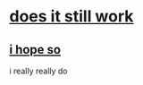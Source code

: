 # [does it still work](https://github.com/Thrillberg/my-first-repository/milestone/1)

## [i hope so](https://github.com/Thrillberg/my-first-repository/issues/1)

i really really do

